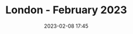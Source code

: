 ---
templateKey: 'event-page'
eventId: ebed2abe-aefb-4ad5-8c9c-edd8fb92332a
title: London - February 2023
sup: "Join us for the 1st Sitecore Technical User Group meetup of 2023, along with pizza and drinks.
Hosted at Avanade's London Office, there will be talks from experts from the Sitecore community as well as time to catch up with contacts and make new connections."
intro: "<p>**Please note this event was previously scheduled for Feb 1st, but has now moved to Feb 8th due to [announced train strikes](https://www.nationalrail.co.uk/service_disruptions/industrialaction.aspx#IA_FEB).**</p>

<p>Join us for the 1st Sitecore Technical User Group meetup of 2023, along with pizza and drinks.</p>

<p>Hosted at Avanade's London Office, there will be talks from experts from the Sitecore community as well as time to catch up with contacts and make new connections.</p>

<p>We will be following all government advice for hosting events to ensure that attendees are safe and comfortable.</p>

<p>Please sign in and RSVP at the bottom of this page, so we can keep track of numbers for food and drinks.</p>

<p>Looking forward to seeing you all there.</p>

<p>One more thing, if you're considering a new role then check out [open Avanade Sitecore careers](https://careers.avanade.com/jobsengb/SearchJobs/sitecore?3_56_3=19799).</p>"
date: 2023-02-08 17:45
dateConfirmed: true
showOnlineRsvp: false
talksTbc: false
sponsors: Avanade
venue:
  name: Avanade 
  address: 30 Cannon St, London EC4M 6XH
  position: 
  details: ""
agenda:
  - agenda-item:
    time: "17:45"
    value: Arrival and networking
  - talk:
    time: "18:15"
    who: "Sumith Damodaran - Sr. Product Manager, Experience Platform at Sitecore"
    intro: "Unwrapping the new Engagement Cloud JS SDK"
    description: "Sumith will talk through the new Engagement Cloud JS SDK for React Apps. The talk will include a showcase demo of  functionality, along with details of how the community can contribute."
  - talk:
    time: "18:45"
    who: "James Darrall - European Practice Lead (Sitecore) at Avanade"
    intro: "Lessons Learned and Experience Gained Implementing Content Hub at Scale"
    description: "James will guide us through some of the Dos and Don'ts for approaching Content Hub projects; a few lessons learned from projects Avanade have been involved in; and some advice for teams planning Content Hub projects at large organizations."
  - talk:
    time: "19:15"
    who: "Sarah O'Reilly - Principal Solution Engineer at Sitecore"
    intro: "Leverage Sitecore Connect for Sitecore CDP"
    description: "Sarah will inform us how Sitecore Connect can be used to import data from an external database or CRM to Sitecore CDP, including the setup of recipes and data mapping."
  - agenda-item:
    time: "20:00"
    value: Close
meta:
  metaTitle: Sitecore User Group - London February 2023
  metaDescription: Join us for the 1st London Sitecore Technical User Group meetup of 2023
  metaKeywords: sitecore, user group, london, Avanade
---